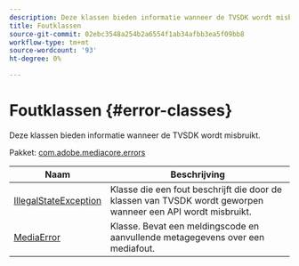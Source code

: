 ```yaml
---
description: Deze klassen bieden informatie wanneer de TVSDK wordt misbruikt.
title: Foutklassen
source-git-commit: 02ebc3548a254b2a6554f1ab34afbb3ea5f09bb8
workflow-type: tm+mt
source-wordcount: '93'
ht-degree: 0%

---
```


# Foutklassen {#error-classes}

Deze klassen bieden informatie wanneer de TVSDK wordt misbruikt.

Pakket: [com.adobe.mediacore.errors](https://help.adobe.com/en_US/primetime/api/psdk/asdoc-dhls_1.4/com/adobe/mediacore/errors/package-detail.html)

| Naam | Beschrijving |
|---|---|
| [IllegalStateException](https://help.adobe.com/en_US/primetime/api/psdk/asdoc-dhls_1.4/com/adobe/mediacore/errors/IllegalStateException.html) | Klasse die een fout beschrijft die door de klassen van TVSDK wordt geworpen wanneer een API wordt misbruikt. |
| [MediaError](https://help.adobe.com/en_US/primetime/api/psdk/asdoc-dhls_1.4/com/adobe/mediacore/errors/MediaError.html) | Klasse. Bevat een meldingscode en aanvullende metagegevens over een mediafout. |
